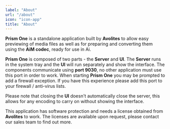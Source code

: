 ```yaml
---
label: "About"
url: "/about" 
icon: "icon-app"
title: "About"
---
```


**Prism One** is a standalone application built by **Avolites** to allow easy previewing of media files as well as for preparing and converting them using the **AiM codec**, ready for use in Ai. 

**Prism One** is composed of two parts - the **Server** and **UI**. The **Server** runs in the system tray and the **UI** will run separately and show the interface. The components  communicate using **port 9030**, no other application must use this port in order to work. When starting **Prism One** you may be prompted to add a firewall exception. If you have this experience please add this port to your firewall / anti-virus lists.

Please note that closing the **UI** doesn't automatically close the server, this allows for any encoding to carry on without showing the interface.

This application has software protection and needs a license obtained from **Avolites** to work. The licenses are available upon request, please contact our sales team to find out more.